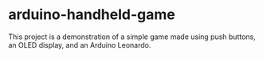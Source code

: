 # arduino-handheld-game

This project is a demonstration of a simple game made using push buttons, an OLED display, and an Arduino Leonardo.
